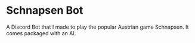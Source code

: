 # Schnapsen Bot
A Discord Bot that I made to play the popular Austrian game Schnapsen. It comes packaged with an AI.
